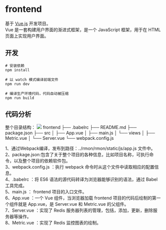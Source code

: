 # frontend

基于 [Vue.js](https://cn.vuejs.org/) 开发项目。<br>
Vue 是一套构建用户界面的渐进式框架，是一个 JavaScript 框架，用于在 HTML 页面上实现用户界面。


## 开发

``` bash环境
# 安装依赖
npm install

# 以 watch 模式编译前端文件
npm run dev

# 编译生产环境代码，代码自动被压缩
npm run build
```

## 代码分析
整个目录结构：
![](https://github.com/chenzy01/shiyanlou/Radis_Monitoring_Tool/rmon/rmon/frontend/frontend目录结构.png)
frontend
├── .babelrc
├── README.md
├── package.json
├── src
│   ├── App.vue
│   ├── main.js
│   └── views
│       ├── Metric.vue
│       └── Server.vue
└── webpack.config.js

1、通过Webpack编译，发布到路径：../rmon/rmon/static/js/app.js 文件中。<br>
2、package.json:包含了关于整个项目的各种信息，比如项目名称，可执行命令，以及整个项目的依赖软件包。<br>
3、webpack.config.js ：执行 webpack 命令时从这个文件中读取相应的配置信息。<br>
4、.babelrc ：将 ES6 语法的源代码转译为浏览器能够识别的语法，通过 Babel 工具完成。<br>
5、main.js ： frontend 项目的入口文件。<br>
6、App.vue ：一个 Vue 组件，当浏览器加载 frontend 项目的代码后绘制的第一个组件就是 App.vue，是 Server.vue 和 Metric.vue 的父组件。<br>
7、Server.vue ：实现了 Redis 服务器列表的管理，包括，添加，更新，删除服务器等操作。<br>
8、Metric.vue ：实现了 Redis 监控图表的绘制。<br>

